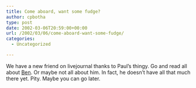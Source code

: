 ```yaml
---
title: Come aboard, want some fudge?
author: cpbotha
type: post
date: 2002-03-06T20:59:00+00:00
url: /2002/03/06/come-aboard-want-some-fudge/
categories:
  - Uncategorized

---
```

We have a new friend on livejournal thanks to Paul&#8217;s thingy. Go and read all about [Ben][1]. Or maybe not all about him. In fact, he doesn&#8217;t have all that much there yet. Pity. Maybe you can go later.

 [1]: http://www.livejournal.com/~bwright